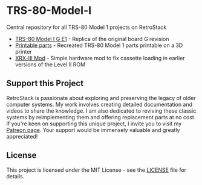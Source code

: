 # TRS-80-Model-I
Central repository for all TRS-80 Model 1 projects on RetroStack

- [TRS-80 Model I G E1](https://www.github.com/RetroStack/TRS-80-Model-I-G-E1) - Replica of the original board G revision
- [Printable parts](https://www.github.com/RetroStack/TRS-80-Model-I-3D-Objects) - Recreated TRS-80 Model 1 parts printable on a 3D printer
- [XRX-III Mod](https://github.com/RetroStack/TRS-80-Model-I-XRX-III) - Simple hardware mod to fix cassette loading in earlier versions of the Level II ROM

## Support this Project

RetroStack is passionate about exploring and preserving the legacy of older computer systems. My work involves creating detailed documentation and videos to share the knowledge. I am also dedicated to reviving these classic systems by reimplementing them and offering replacement parts at no cost. If you're keen on supporting this unique project, I invite you to visit my [Patreon page](https://www.patreon.com/RetroStack). Your support would be immensely valuable and greatly appreciated!

## License

This project is licensed under the MIT License - see the [LICENSE](LICENSE) file for details.
